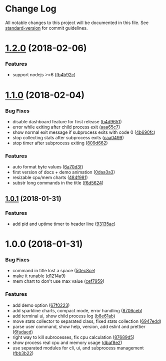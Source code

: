 # Change Log

All notable changes to this project will be documented in this file. See [standard-version](https://github.com/conventional-changelog/standard-version) for commit guidelines.

<a name="1.2.0"></a>
# [1.2.0](https://github.com/antonfisher/utop/compare/v1.1.0...v1.2.0) (2018-02-06)


### Features

* support nodejs >=6 ([fb4b92c](https://github.com/antonfisher/utop/commit/fb4b92c))



<a name="1.1.0"></a>
# [1.1.0](https://github.com/antonfisher/utop/compare/v1.0.1...v1.1.0) (2018-02-04)


### Bug Fixes

* disable dashboard feature for first release ([b4d9651](https://github.com/antonfisher/utop/commit/b4d9651))
* error while exiting after child process exit ([aaa65c7](https://github.com/antonfisher/utop/commit/aaa65c7))
* show normal exit message if subprocess exits with code 0 ([4b690fc](https://github.com/antonfisher/utop/commit/4b690fc))
* stop collecting stats after subprocess exits ([caa0499](https://github.com/antonfisher/utop/commit/caa0499))
* stop timer after subprocess exiting ([809d662](https://github.com/antonfisher/utop/commit/809d662))


### Features

* auto format byte values ([6a70d3f](https://github.com/antonfisher/utop/commit/6a70d3f))
* first version of docs + demo animation ([0daa3a3](https://github.com/antonfisher/utop/commit/0daa3a3))
* resizable cpu/mem charts ([484f981](https://github.com/antonfisher/utop/commit/484f981))
* substr long commands in the title ([f6d5624](https://github.com/antonfisher/utop/commit/f6d5624))



<a name="1.0.1"></a>
## [1.0.1](https://github.com/antonfisher/utop/compare/v1.0.0...v1.0.1) (2018-01-31)


### Features

* add pid and uptime timer to header line ([93135ac](https://github.com/antonfisher/utop/commit/93135ac))



<a name="1.0.0"></a>
# 1.0.0 (2018-01-31)


### Bug Fixes

* command in title lost a space ([50ec8ce](https://github.com/antonfisher/utop/commit/50ec8ce))
* make it runable ([d1214a9](https://github.com/antonfisher/utop/commit/d1214a9))
* mem chart to don't use max value ([cef7959](https://github.com/antonfisher/utop/commit/cef7959))


### Features

* add demo option ([67f0223](https://github.com/antonfisher/utop/commit/67f0223))
* add sparkline charts, compact mode, error handling ([8706ceb](https://github.com/antonfisher/utop/commit/8706ceb))
* add terminal ui, show child process log ([b8e61ab](https://github.com/antonfisher/utop/commit/b8e61ab))
* move stats collector to separated class, fixed stats collection ([6947edd](https://github.com/antonfisher/utop/commit/6947edd))
* parse user command, show help, version, add eslint and prettier ([6fadaed](https://github.com/antonfisher/utop/commit/6fadaed))
* right way to kill subrocesses, fix cpu calculation ([87689d5](https://github.com/antonfisher/utop/commit/87689d5))
* show process real cpu and memory usage ([dbaf8e2](https://github.com/antonfisher/utop/commit/dbaf8e2))
* use separated modules for cli, ui, and subprocess management ([fbb3b22](https://github.com/antonfisher/utop/commit/fbb3b22))
